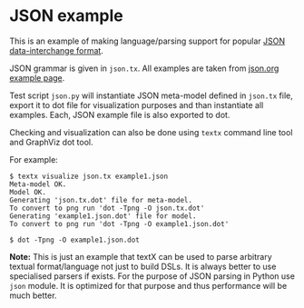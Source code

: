 # JSON example

This is an example of making language/parsing support for popular [JSON
data-interchange format](http://json.org/).

JSON grammar is given in `json.tx`. All examples are taken from [json.org
example page](http://json.org/example.html).

Test script `json.py` will instantiate JSON meta-model defined in `json.tx`
file, export it to dot file for visualization purposes and than instantiate all
examples. Each, JSON example file is also exported to dot.

Checking and visualization can also be done using `textx` command line tool and
GraphViz dot tool.

For example:

```
$ textx visualize json.tx example1.json
Meta-model OK.
Model OK.
Generating 'json.tx.dot' file for meta-model.
To convert to png run 'dot -Tpng -O json.tx.dot'
Generating 'example1.json.dot' file for model.
To convert to png run 'dot -Tpng -O example1.json.dot'

$ dot -Tpng -O example1.json.dot
```

**Note:** This is just an example that textX can be used to parse arbitrary
textual format/language not just to build DSLs. It is always better to use
specialised parsers if exists. For the purpose of JSON parsing in Python use
`json` module. It is optimized for that purpose and thus performance will be
much better.
